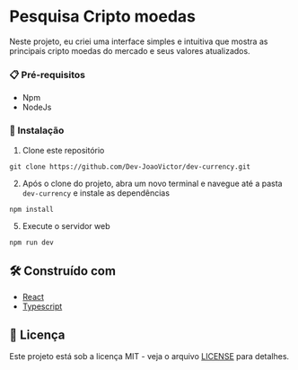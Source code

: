 # Pesquisa Cripto moedas

Neste projeto, eu criei uma interface simples e intuitiva que mostra as principais cripto moedas do mercado e seus valores atualizados.

### 📋 Pré-requisitos

- Npm
- NodeJs

### 🔧 Instalação

1. Clone este repositório

```
git clone https://github.com/Dev-JoaoVictor/dev-currency.git
```

2. Após o clone do projeto, abra um novo terminal e navegue até a pasta `dev-currency` e instale as dependências

```
npm install
```

5. Execute o servidor web

```
npm run dev
```

## 🛠️ Construído com

- [React](https://react.dev/)
- [Typescript](https://www.typescriptlang.org/)

## 📄 Licença

Este projeto está sob a licença MIT - veja o arquivo [LICENSE](https://github.com/Dev-JoaoVictor/dev-currency/blob/main/LICENSE.txt) para detalhes.
